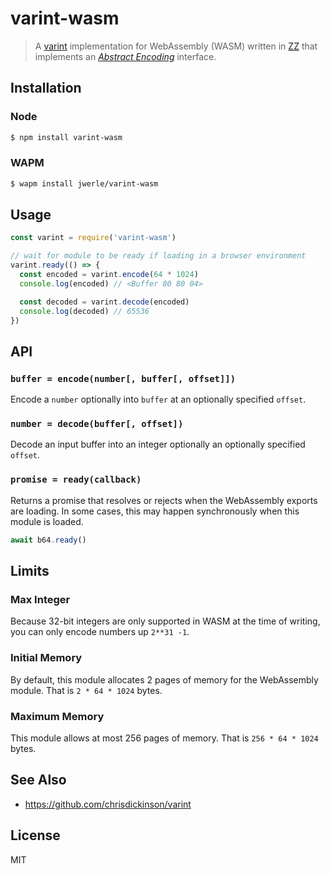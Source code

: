 varint-wasm
===========

> A [varint][varint] implementation for WebAssembly (WASM) written in [ZZ][zz] that
> implements an [_Abstract Encoding_][abstract-encoding] interface.

## Installation

### Node

```sh
$ npm install varint-wasm
```

### WAPM

```sh
$ wapm install jwerle/varint-wasm
```

## Usage

```js
const varint = require('varint-wasm')

// wait for module to be ready if loading in a browser environment
varint.ready(() => {
  const encoded = varint.encode(64 * 1024)
  console.log(encoded) // <Buffer 80 80 04>

  const decoded = varint.decode(encoded)
  console.log(decoded) // 65536
})
```

## API

### `buffer = encode(number[, buffer[, offset]])`

Encode a `number` optionally into `buffer` at an optionally
specified `offset`.

### `number = decode(buffer[, offset])`

Decode an input buffer into an integer optionally an optionally
specified `offset`.

### `promise = ready(callback)`

Returns a promise that resolves or rejects when the WebAssembly exports
are loading. In some cases, this may happen synchronously when this
module is loaded.

```js
await b64.ready()
```

## Limits

### Max Integer

Because 32-bit integers are only supported in WASM at the time of
writing, you can only encode numbers up `2**31 -1`.

### Initial Memory

By default, this module allocates 2 pages of memory for the WebAssembly module.
That is `2 * 64 * 1024` bytes.

### Maximum Memory

This module allows at most 256 pages of memory. That is `256 * 64 *
1024` bytes.

## See Also

* https://github.com/chrisdickinson/varint

## License

MIT

[zz]: https://github.com/zetzit/zz
[varint]: https://github.com/chrisdickinson/varint
[abstract-encoding]: https://github.com/mafintosh/abstract-encoding
